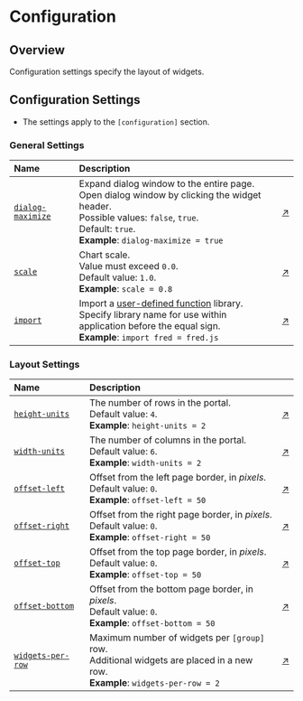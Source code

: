 # Configuration

## Overview

Configuration settings specify the layout of widgets.

## Configuration Settings

* The settings apply to the `[configuration]` section.

### General Settings

Name | Description | &nbsp;
:--|:--|:--
<a name="dialog-maximize"></a>[`dialog-maximize`](#dialog-maximize)|  Expand dialog window to the entire page.<br>Open dialog window by clicking the widget header.<br>Possible values: `false`, `true`.<br>Default: `true`.<br>**Example**: `dialog-maximize = true`|  [↗](https://apps.axibase.com/chartlab/3b936aa0)
<a name="scale"></a>[`scale`](#scale)| Chart scale.<br>Value must exceed `0.0`.<br>Default value: `1.0`.<br>**Example**: `scale = 0.8`| [↗](https://apps.axibase.com/chartlab/2d8b7baf)
<a name="import"></a>[`import`](#import) | Import a [user-defined function](../syntax/udf.md#function-libraries) library.<br>Specify library name for use within application before the equal sign.<br>**Example**: `import fred = fred.js` | [↗](https://apps.axibase.com/chartlab/19c955c0)

### Layout Settings

Name | Description | &nbsp;
:--|:--|:--
<a name="height-units"></a>[`height-units`](#height-units) | The number of rows in the portal.<br>Default value: `4`.<br>**Example**: `height-units = 2`|[↗](https://apps.axibase.com/chartlab/1b677aa7/2/)
<a name="width-units"></a>[`width-units`](#width-units)|The number of columns in the portal.<br>Default value: `6`.<br>**Example**: `width-units = 2`|[↗](https://apps.axibase.com/chartlab/1b677aa7/2/)
<a name="offset-left"></a>[`offset-left`](#offset-left)| Offset from the left page border, in _pixels_.<br>Default value: `0`.<br>**Example**: `offset-left = 50`| [↗](https://apps.axibase.com/chartlab/66ed9482)
<a name="offset-right"></a>[`offset-right`](#offset-right) | Offset from the right page border, in _pixels_.<br>Default value: `0`.<br>**Example**: `offset-right = 50`| [↗](https://apps.axibase.com/chartlab/05ab6fe4)
<a name="offset-top"></a>[`offset-top`](#offset-top)| Offset from the top page border, in _pixels_.<br>Default value: `0`.<br>**Example**: `offset-top = 50`| [↗](https://apps.axibase.com/chartlab/0270fd12)
<a name="offset-bottom"></a>[`offset-bottom`](#offset-bottom)| Offset from the bottom page border, in _pixels_.<br>Default value: `0`.<br>**Example**:  `offset-bottom = 50`| [↗](https://apps.axibase.com/chartlab/a671b469)
<a name="widgets-per-row"></a>[`widgets-per-row`](#widgets-per-row)  | Maximum number of widgets per `[group]` row.<br> Additional widgets are placed in a new row.<br>**Example**: `widgets-per-row = 2`|  [↗](https://apps.axibase.com/chartlab/528ea252) |
